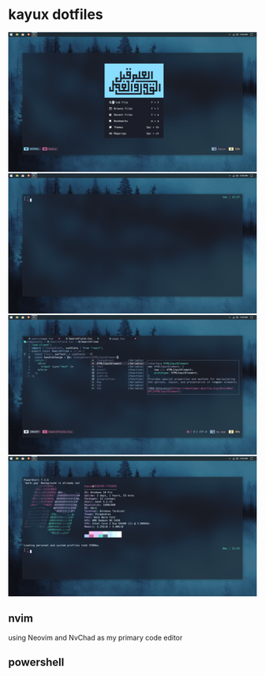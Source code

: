 # kayux dotfiles

![0](./images/windev.png) ![7](./images/winenv.png) ![1](./images/coding.png)
![5](./images/winenvr.png)

## nvim

using Neovim and NvChad as my primary code editor

## powershell
